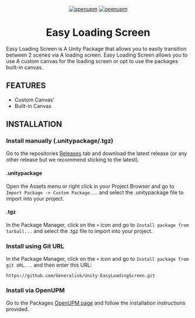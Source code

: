 <div align="center">

  [![openupm](https://img.shields.io/npm/v/com.generalisk.loadingscreen?label=openupm&registry_uri=https://package.openupm.com)](https://openupm.com/packages/com.generalisk.loadingscreen/)
  [![openupm](https://img.shields.io/badge/dynamic/json?color=brightgreen&label=downloads&query=%24.downloads&suffix=%2Fmonth&url=https%3A%2F%2Fpackage.openupm.com%2Fdownloads%2Fpoint%2Flast-month%2Fcom.generalisk.loadingscreen)](https://openupm.com/packages/com.generalisk.loadingscreen/)

  # Easy Loading Screen
</div>

Easy Loading Screen is A Unity Package that allows you to easily transition between 2 scenes via A loading screen. Easy Loading Screen allows you to use A custom canvas for the loading screen or opt to use the packages built-in canvas.

## FEATURES
- Custom Canvas'
- Built-in Canvas

## INSTALLATION
### Install manually (.unitypackage/.tgz)
Go to the repositories [Releases](https://github.com/Generalisk/Unity-EasyLoadingScreen/releases) tab and download the latest release (or any other release but we recommend sticking to the latest).
#### .unitypackage
Open the Assets menu or right click in your Project Browser and go to `Import Package -> Custom Package...` and select the .unitypackage file to import into your project.
#### .tgz
In the Package Manager, click on the `+` icon and go to `Install package from tarball...` and select the .tgz file to import into your project.
### Install using Git URL
In the Package Manager, click on the `+` icon and go to `Install package from git URL...` and then enter this URL:
```
https://github.com/Generalisk/Unity-EasyLoadingScreen.git
```
### Install via OpenUPM
Go to the Packages [OpenUPM page](https://openupm.com/packages/com.generalisk.loadingscreen) and follow the installation instructions provided.
